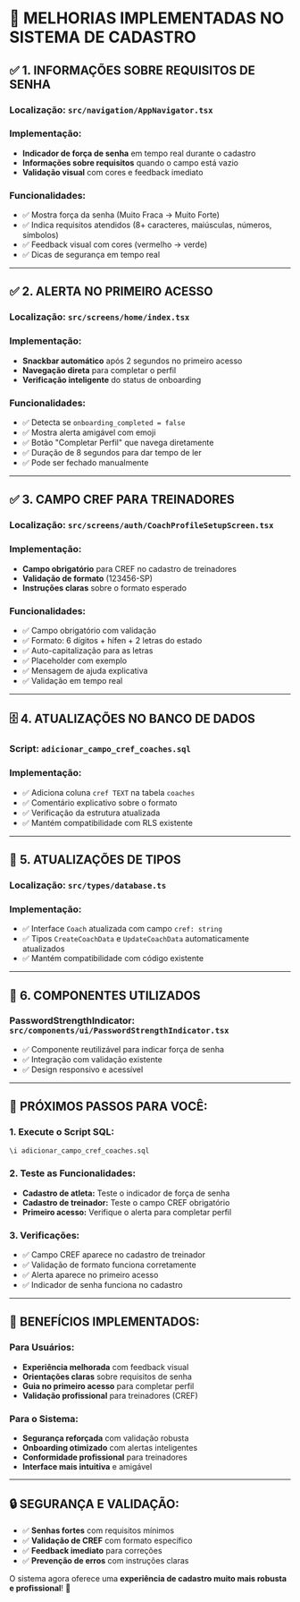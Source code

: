 # 🎯 MELHORIAS IMPLEMENTADAS NO SISTEMA DE CADASTRO

## ✅ **1. INFORMAÇÕES SOBRE REQUISITOS DE SENHA**

### **Localização:** `src/navigation/AppNavigator.tsx`
### **Implementação:**
- **Indicador de força de senha** em tempo real durante o cadastro
- **Informações sobre requisitos** quando o campo está vazio
- **Validação visual** com cores e feedback imediato

### **Funcionalidades:**
- ✅ Mostra força da senha (Muito Fraca → Muito Forte)
- ✅ Indica requisitos atendidos (8+ caracteres, maiúsculas, números, símbolos)
- ✅ Feedback visual com cores (vermelho → verde)
- ✅ Dicas de segurança em tempo real

---

## ✅ **2. ALERTA NO PRIMEIRO ACESSO**

### **Localização:** `src/screens/home/index.tsx`
### **Implementação:**
- **Snackbar automático** após 2 segundos no primeiro acesso
- **Navegação direta** para completar o perfil
- **Verificação inteligente** do status de onboarding

### **Funcionalidades:**
- ✅ Detecta se `onboarding_completed = false`
- ✅ Mostra alerta amigável com emoji
- ✅ Botão "Completar Perfil" que navega diretamente
- ✅ Duração de 8 segundos para dar tempo de ler
- ✅ Pode ser fechado manualmente

---

## ✅ **3. CAMPO CREF PARA TREINADORES**

### **Localização:** `src/screens/auth/CoachProfileSetupScreen.tsx`
### **Implementação:**
- **Campo obrigatório** para CREF no cadastro de treinadores
- **Validação de formato** (123456-SP)
- **Instruções claras** sobre o formato esperado

### **Funcionalidades:**
- ✅ Campo obrigatório com validação
- ✅ Formato: 6 dígitos + hífen + 2 letras do estado
- ✅ Auto-capitalização para as letras
- ✅ Placeholder com exemplo
- ✅ Mensagem de ajuda explicativa
- ✅ Validação em tempo real

---

## 🗄️ **4. ATUALIZAÇÕES NO BANCO DE DADOS**

### **Script:** `adicionar_campo_cref_coaches.sql`
### **Implementação:**
- ✅ Adiciona coluna `cref TEXT` na tabela `coaches`
- ✅ Comentário explicativo sobre o formato
- ✅ Verificação da estrutura atualizada
- ✅ Mantém compatibilidade com RLS existente

---

## 🔧 **5. ATUALIZAÇÕES DE TIPOS**

### **Localização:** `src/types/database.ts`
### **Implementação:**
- ✅ Interface `Coach` atualizada com campo `cref: string`
- ✅ Tipos `CreateCoachData` e `UpdateCoachData` automaticamente atualizados
- ✅ Mantém compatibilidade com código existente

---

## 🎨 **6. COMPONENTES UTILIZADOS**

### **PasswordStrengthIndicator:** `src/components/ui/PasswordStrengthIndicator.tsx`
- ✅ Componente reutilizável para indicar força de senha
- ✅ Integração com validação existente
- ✅ Design responsivo e acessível

---

## 🚀 **PRÓXIMOS PASSOS PARA VOCÊ:**

### **1. Execute o Script SQL:**
```sql
\i adicionar_campo_cref_coaches.sql
```

### **2. Teste as Funcionalidades:**
- **Cadastro de atleta:** Teste o indicador de força de senha
- **Cadastro de treinador:** Teste o campo CREF obrigatório
- **Primeiro acesso:** Verifique o alerta para completar perfil

### **3. Verificações:**
- ✅ Campo CREF aparece no cadastro de treinador
- ✅ Validação de formato funciona corretamente
- ✅ Alerta aparece no primeiro acesso
- ✅ Indicador de senha funciona no cadastro

---

## 🎯 **BENEFÍCIOS IMPLEMENTADOS:**

### **Para Usuários:**
- **Experiência melhorada** com feedback visual
- **Orientações claras** sobre requisitos de senha
- **Guia no primeiro acesso** para completar perfil
- **Validação profissional** para treinadores (CREF)

### **Para o Sistema:**
- **Segurança reforçada** com validação robusta
- **Onboarding otimizado** com alertas inteligentes
- **Conformidade profissional** para treinadores
- **Interface mais intuitiva** e amigável

---

## 🔒 **SEGURANÇA E VALIDAÇÃO:**

- ✅ **Senhas fortes** com requisitos mínimos
- ✅ **Validação de CREF** com formato específico
- ✅ **Feedback imediato** para correções
- ✅ **Prevenção de erros** com instruções claras

O sistema agora oferece uma **experiência de cadastro muito mais robusta e profissional**! 🚀
